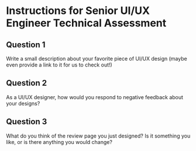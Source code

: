 # Instructions for Senior UI/UX Engineer Technical Assessment

## Question 1

Write a small description about your favorite piece of UI/UX design (maybe even provide a link to it for us to check out!)

<!-- ANSWER QUESTION 1 HERE -->

## Question 2

As a UI/UX designer, how would you respond to negative feedback about your designs?

<!-- ANSWER QUESTION 2 HERE -->

## Question 3

What do you think of the review page you just designed? Is it something you like, or is there anything you would change?

<!-- ANSWER QUESTION 3 HERE -->
